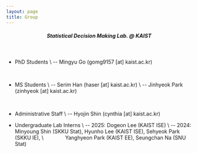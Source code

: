 ```yaml
---
layout: page
title: Group
---
```


##### <center> Statistical Decision Making Lab. @ KAIST </center>

<br>

* PhD Students \\
-- Mingyu Go (gomg9157 [at] kaist.ac.kr)

<br>

* MS Students \\
-- Serim Han (haser [at] kaist.ac.kr) \\
-- Jinhyeok Park (zinhyeok [at] kaist.ac.kr)

<br>

* Administrative Staff \\
-- Hyojin Shin (cynthia [at] kaist.ac.kr)



* Undergraduate Lab Interns \\
-- 2025: Dogeon Lee (KAIST ISE) \\
-- 2024: Minyoung Shin (SKKU Stat), Hyunho Lee (KAIST ISE), Sehyeok Park (SKKU IE), \\
  &ensp; &ensp; &ensp; &ensp; &ensp; Yanghyeon Park (KAIST EE), Seungchan Na (SNU Stat)


